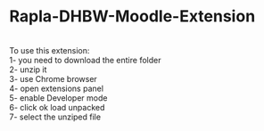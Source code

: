 # **Rapla-DHBW-Moodle-Extension**
</br>
To use this extension: </br>
1- you need to download the entire folder </br>
2- unzip it </br>
3- use Chrome browser</br>
4- open extensions panel</br>
5- enable Developer mode</br>
6- click ok load unpacked </br>
7- select the unziped file</br>

